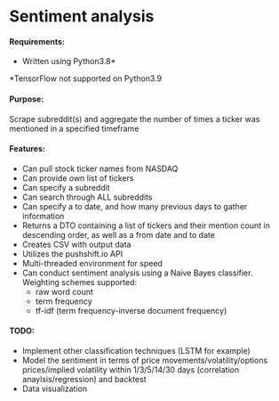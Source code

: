 # Sentiment analysis

#### Requirements:

* Written using Python3.8*

*TensorFlow not supported on Python3.9

#### Purpose:

Scrape subreddit(s) and aggregate the number of times a ticker was mentioned in a specified timeframe

#### Features:
* Can pull stock ticker names from NASDAQ
* Can provide own list of tickers
* Can specify a subreddit
* Can search through ALL subreddits
* Can specify a to date, and how many previous days to gather information
* Returns a DTO containing a list of tickers and their mention count in descending order, as well as a from date and to date
* Creates CSV with output data
* Utilizes the pushshift.io API
* Multi-threaded environment for speed
* Can conduct sentiment analysis using a Naive Bayes classifier. Weighting schemes supported:
    - raw word count
    - term frequency
    - tf-idf (term frequency-inverse document frequency)

#### TODO: 
* Implement other classification techniques (LSTM for example)
* Model the sentiment in terms of price movements/volatility/options prices/implied volatility within 1/3/5/14/30 days (correlation anaylsis/regression) and backtest
* Data visualization

